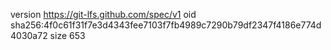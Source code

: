 version https://git-lfs.github.com/spec/v1
oid sha256:4f0c61f31f7e3d4343fee7103f7fb4989c7290b79df2347f4186e774d4030a72
size 653
